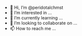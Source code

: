 - 👋 Hi, I’m @peridotalchmst
- 👀 I’m interested in ...
- 🌱 I’m currently learning ...
- 💞️ I’m looking to collaborate on ...
- 📫 How to reach me ...

<!---
peridotalchmst/peridotalchmst is a ✨ special ✨ repository because its `README.md` (this file) appears on your GitHub profile.
You can click the Preview link to take a look at your changes.
--->
